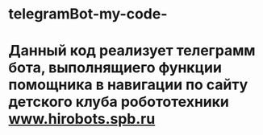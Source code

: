 # telegramBot-my-code-
# Данный код реализует телеграмм бота, выполнящиего функции помощника в навигации по сайту детского клуба робототехники www.hirobots.spb.ru
